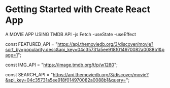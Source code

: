 # Getting Started with Create React App
A MOVIE APP USING TMDB API
-js Fetch
-useState
-useEffect


const FEATURED_API = "https://api.themoviedb.org/3/discover/movie?sort_by=popularity.desc&api_key=04c35731a5ee918f014970082a0088b1&page=1";

const IMG_API = "https://image.tmdb.org/t/p/w1280";

const SEARCH_API = "https://api.themoviedb.org/3/discover/movie?&api_key=04c35731a5ee918f014970082a0088b1&query=";

